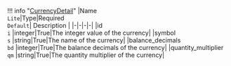 !!! info "[CurrencyDetail](/../../schemas/currency_detail)"
    |Name<br>`Lite`|Type|Required<br>`Default`| Description |
    |-|-|-|-|
    |id<br>`i` |integer|True|The integer value of the currency|
    |symbol<br>`s` |string|True|The name of the currency|
    |balance_decimals<br>`bd` |integer|True|The balance decimals of the currency|
    |quantity_multiplier<br>`qm` |string|True|The quantity multiplier of the currency|

